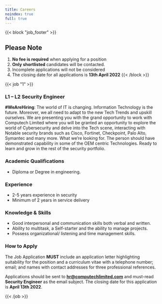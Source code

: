 ```yaml
---
title: Careers
noindex: true
full: true
---
```


<!-- ## Welcome to Computech Limited Careers -->

{{< block "job_footer" >}}
## Please Note

1. __No fee is required__ when applying for a position
2. __Only shortlisted__ candidates will be contacted.
3. Incomplete applications will not be considered
5. The closing date for all applications is __13th April 2022__
{{< /block >}}

{{< job "1" >}}
### L1 – L2 Security Engineer

__#WeAreHiring__: The world of IT is changing. Information Technology is the future. Moreover, we all need to adapt to the new Tech Trends and upskill ourselves.
We are presenting you with the grand opportunity to work with Computech Limited where you will be granted an opportunity to explore the world of Cybersecurity and delve into the Tech scene, interacting with Notable security brands such as Cisco, Fortinet, Checkpoint, Palo Alto, Symantec and many more.
What we’re looking for.
The person should have demonstrated capability in some of the OEM centric Technologies.
Ready to learn and grow in the rest of the security portfolio.

### Academic Qualifications
- Diploma or Degree in engineering.

### Experience 
-	2-5 years experience in security
- Minimum of 2 years in service delivery 

### Knowledge & Skills
- Good interpersonal and communication skills both verbal and written.
- Ability to multitask, a Self-starter and the ability to manage projects.
- Possess organizational/ listening and time management skills.

### How to Apply

The Job Application __MUST__ include an application letter highlighting suitability for the position and a curriculum vitae with a telephone number; email; and names with contact addresses for three professional references.

Applications should be sent to __[hr@computechlimited.com](mailto:hr@computechlimited.com?Subject=L1%20L2%20Security%20Engineer)__ and must-read __Security Engineer__ as the email subject. The closing date for this application is __April 13th 2022__.

{{< /job >}}